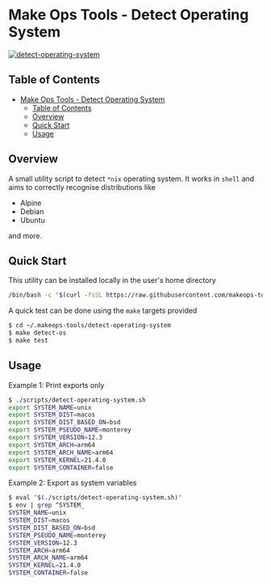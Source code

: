 # Make Ops Tools - Detect Operating System

[![detect-operating-system](https://circleci.com/gh/makeops-tools/detect-operating-system.svg?style=svg)](https://app.circleci.com/pipelines/github/makeops-tools/detect-operating-system)

## Table of Contents

- [Make Ops Tools - Detect Operating System](#make-ops-tools---detect-operating-system)
  - [Table of Contents](#table-of-contents)
  - [Overview](#overview)
  - [Quick Start](#quick-start)
  - [Usage](#usage)

## Overview

A small utility script to detect `*nix` operating system. It works in `shell` and aims to correctly recognise distributions like

- Alpine
- Debian
- Ubuntu

and more.

## Quick Start

This utility can be installed locally in the user's home directory

```bash
/bin/bash -c "$(curl -fsSL https://raw.githubusercontent.com/makeops-tools/detect-operating-system/main/install.sh)"
```

A quick test can be done using the `make` targets provided

```bash
$ cd ~/.makeops-tools/detect-operating-system
$ make detect-os
$ make test
```

## Usage

Example 1: Print exports only

```bash
$ ./scripts/detect-operating-system.sh
export SYSTEM_NAME=unix
export SYSTEM_DIST=macos
export SYSTEM_DIST_BASED_ON=bsd
export SYSTEM_PSEUDO_NAME=monterey
export SYSTEM_VERSION=12.3
export SYSTEM_ARCH=arm64
export SYSTEM_ARCH_NAME=arm64
export SYSTEM_KERNEL=21.4.0
export SYSTEM_CONTAINER=false
```

Example 2: Export as system variables

```bash
$ eval "$(./scripts/detect-operating-system.sh)"
$ env | grep ^SYSTEM_
SYSTEM_NAME=unix
SYSTEM_DIST=macos
SYSTEM_DIST_BASED_ON=bsd
SYSTEM_PSEUDO_NAME=monterey
SYSTEM_VERSION=12.3
SYSTEM_ARCH=arm64
SYSTEM_ARCH_NAME=arm64
SYSTEM_KERNEL=21.4.0
SYSTEM_CONTAINER=false
```

